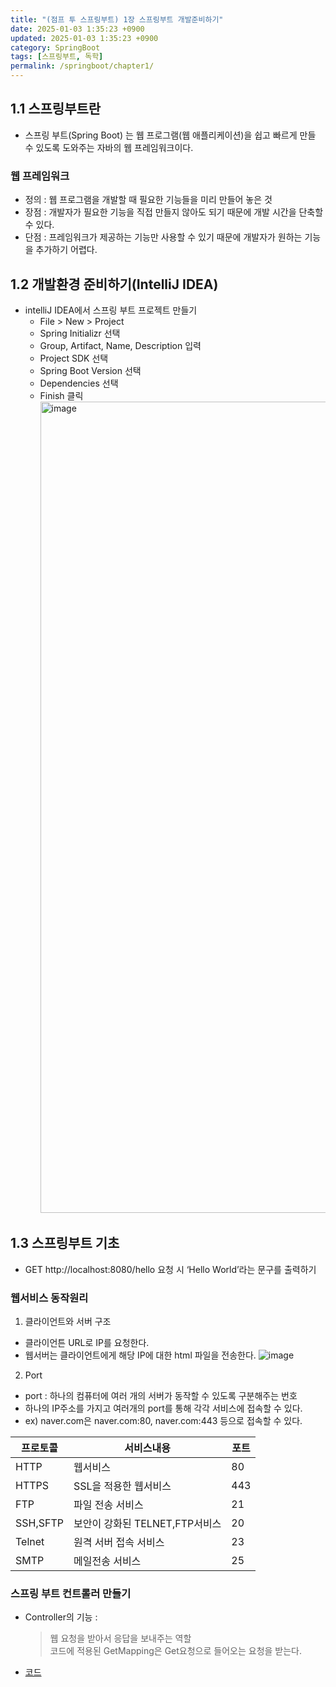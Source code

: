 ```yaml
---
title: "(점프 투 스프링부트) 1장 스프링부트 개발준비하기"
date: 2025-01-03 1:35:23 +0900
updated: 2025-01-03 1:35:23 +0900
category: SpringBoot
tags: [스프링부트, 독학]
permalink: /springboot/chapter1/
---
```


## 1.1 스프링부트란
- 스프링 부트(Spring Boot) 는 웹 프로그램(웹 애플리케이션)을 쉽고 빠르게 만들 수 있도록 도와주는 자바의 웹 프레임워크이다.

### 웹 프레임워크
- 정의 : 웹 프로그램을 개발할 때 필요한 기능들을 미리 만들어 놓은 것
- 장점 : 개발자가 필요한 기능을 직접 만들지 않아도 되기 때문에 개발 시간을 단축할 수 있다.
- 단점 : 프레임워크가 제공하는 기능만 사용할 수 있기 때문에 개발자가 원하는 기능을 추가하기 어렵다.

## 1.2 개발환경 준비하기(IntelliJ IDEA)
- intelliJ IDEA에서 스프링 부트 프로젝트 만들기
  - File > New > Project
  - Spring Initializr 선택
  - Group, Artifact, Name, Description 입력
  - Project SDK 선택
  - Spring Boot Version 선택
  - Dependencies 선택
  - Finish 클릭
    <img width="1298" alt="image" src="https://github.com/user-attachments/assets/c283514a-66f1-492d-adc3-1cbcd959e0ce" />

## 1.3 스프링부트 기초
- GET http://localhost:8080/hello 요청 시 ‘Hello World’라는 문구를 출력하기

### 웹서비스 동작원리
1. 클라이언트와 서버 구조
- 클라이언튼 URL로 IP를 요청한다.
- 웹서버는 클라이언트에게 해당 IP에 대한 html 파일을 전송한다.
  ![image](https://github.com/user-attachments/assets/2a4abc82-ac90-43ef-8da2-ba46822565fb)

2. Port
- port : 하나의 컴퓨터에 여러 개의 서버가 동작할 수 있도록 구분해주는 번호
- 하나의 IP주소를 가지고 여러개의 port를 통해 각각 서비스에 접속할 수 있다.
- ex) naver.com은 naver.com:80, naver.com:443 등으로 접속할 수 있다.

| 프로토콜     | 서비스내용                 | 포트  |
|----------|-----------------------|-----|
| HTTP     | 웹서비스                  | 80  |
| HTTPS    | SSL을 적용한 웹서비스         | 443 |
| FTP      | 파일 전송 서비스             | 21  |
| SSH,SFTP | 보안이 강화된 TELNET,FTP서비스 | 20  |
| Telnet   | 원격 서버 접속 서비스          | 23  |
| SMTP     | 메일전송 서비스              | 25  |


### 스프링 부트 컨트롤러 만들기 
- Controller의 기능 :
  > 웹 요청을 받아서 응답을 보내주는 역할 <br>
    코드에 적용된 GetMapping은 Get요청으로 들어오는 요청을 받는다. 
-  [코드](https://github.com/kknaks/likeLion_mystudy/commit/86fb158)
